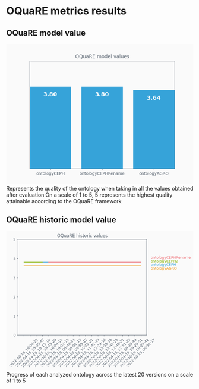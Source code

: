 # OQuaRE metrics results
## OQuaRE model value
![OQuaRE model value plot](OQuaRE_model_values.png)
Represents the quality of the ontology when taking in all the values obtained after evaluation.On a scale of 1 to 5, 5 represents the highest quality attainable according to the OQuaRE framework
## OQuaRE historic model value
![OQuaRE historic values plot](OQuaRE_historic_model_value.png)
Progress of each analyzed ontology across the latest 20 versions on a scale of 1 to 5
